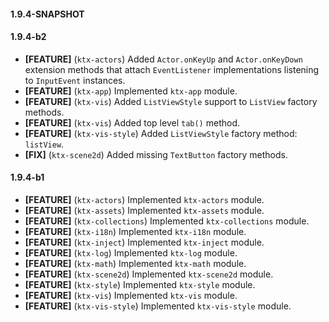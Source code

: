 #### 1.9.4-SNAPSHOT

#### 1.9.4-b2

- **[FEATURE]** (`ktx-actors`) Added `Actor.onKeyUp` and `Actor.onKeyDown` extension methods that attach
`EventListener` implementations listening to `InputEvent` instances.
- **[FEATURE]** (`ktx-app`) Implemented `ktx-app` module.
- **[FEATURE]** (`ktx-vis`) Added `ListViewStyle` support to `ListView` factory methods.
- **[FEATURE]** (`ktx-vis`) Added top level `tab()` method.
- **[FEATURE]** (`ktx-vis-style`) Added `ListViewStyle` factory method: `listView`.
- **[FIX]** (`ktx-scene2d`) Added missing `TextButton` factory methods.

#### 1.9.4-b1

- **[FEATURE]** (`ktx-actors`) Implemented `ktx-actors` module.
- **[FEATURE]** (`ktx-assets`) Implemented `ktx-assets` module.
- **[FEATURE]** (`ktx-collections`) Implemented `ktx-collections` module.
- **[FEATURE]** (`ktx-i18n`) Implemented `ktx-i18n` module.
- **[FEATURE]** (`ktx-inject`) Implemented `ktx-inject` module.
- **[FEATURE]** (`ktx-log`) Implemented `ktx-log` module.
- **[FEATURE]** (`ktx-math`) Implemented `ktx-math` module.
- **[FEATURE]** (`ktx-scene2d`) Implemented `ktx-scene2d` module.
- **[FEATURE]** (`ktx-style`) Implemented `ktx-style` module.
- **[FEATURE]** (`ktx-vis`) Implemented `ktx-vis` module.
- **[FEATURE]** (`ktx-vis-style`) Implemented `ktx-vis-style` module.
